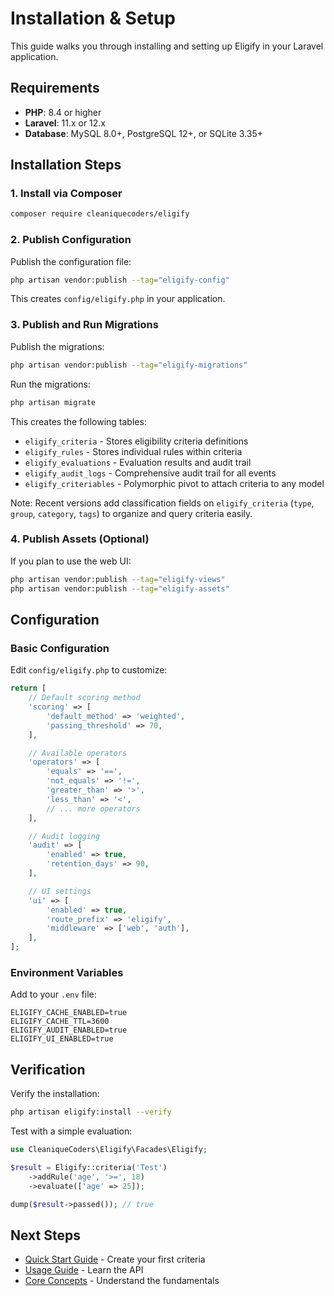 # Installation & Setup

This guide walks you through installing and setting up Eligify in your Laravel application.

## Requirements

- **PHP**: 8.4 or higher
- **Laravel**: 11.x or 12.x
- **Database**: MySQL 8.0+, PostgreSQL 12+, or SQLite 3.35+

## Installation Steps

### 1. Install via Composer

```bash
composer require cleaniquecoders/eligify
```

### 2. Publish Configuration

Publish the configuration file:

```bash
php artisan vendor:publish --tag="eligify-config"
```

This creates `config/eligify.php` in your application.

### 3. Publish and Run Migrations

Publish the migrations:

```bash
php artisan vendor:publish --tag="eligify-migrations"
```

Run the migrations:

```bash
php artisan migrate
```

This creates the following tables:

- `eligify_criteria` - Stores eligibility criteria definitions
- `eligify_rules` - Stores individual rules within criteria
- `eligify_evaluations` - Evaluation results and audit trail
- `eligify_audit_logs` - Comprehensive audit trail for all events
- `eligify_criteriables` - Polymorphic pivot to attach criteria to any model

Note: Recent versions add classification fields on `eligify_criteria` (`type`, `group`, `category`, `tags`) to organize and query criteria easily.

### 4. Publish Assets (Optional)

If you plan to use the web UI:

```bash
php artisan vendor:publish --tag="eligify-views"
php artisan vendor:publish --tag="eligify-assets"
```

## Configuration

### Basic Configuration

Edit `config/eligify.php` to customize:

```php
return [
    // Default scoring method
    'scoring' => [
        'default_method' => 'weighted',
        'passing_threshold' => 70,
    ],

    // Available operators
    'operators' => [
        'equals' => '==',
        'not_equals' => '!=',
        'greater_than' => '>',
        'less_than' => '<',
        // ... more operators
    ],

    // Audit logging
    'audit' => [
        'enabled' => true,
        'retention_days' => 90,
    ],

    // UI settings
    'ui' => [
        'enabled' => true,
        'route_prefix' => 'eligify',
        'middleware' => ['web', 'auth'],
    ],
];
```

### Environment Variables

Add to your `.env` file:

```env
ELIGIFY_CACHE_ENABLED=true
ELIGIFY_CACHE_TTL=3600
ELIGIFY_AUDIT_ENABLED=true
ELIGIFY_UI_ENABLED=true
```

## Verification

Verify the installation:

```bash
php artisan eligify:install --verify
```

Test with a simple evaluation:

```php
use CleaniqueCoders\Eligify\Facades\Eligify;

$result = Eligify::criteria('Test')
    ->addRule('age', '>=', 18)
    ->evaluate(['age' => 25]);

dump($result->passed()); // true
```

## Next Steps

- [Quick Start Guide](quick-start.md) - Create your first criteria
- [Usage Guide](usage-guide.md) - Learn the API
- [Core Concepts](core-concepts.md) - Understand the fundamentals
